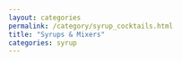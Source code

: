 ```yaml
---
layout: categories
permalink: /category/syrup_cocktails.html
title: "Syrups & Mixers"
categories: syrup
---
```

